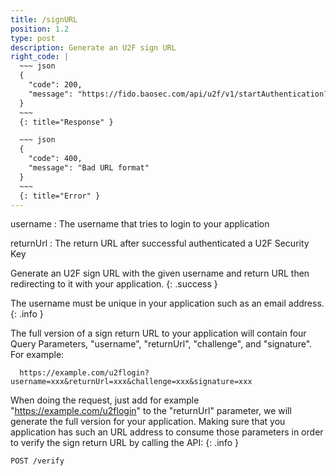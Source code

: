```yaml
---
title: /signURL
position: 1.2
type: post
description: Generate an U2F sign URL
right_code: |
  ~~~ json
  {
    "code": 200,
    "message": "https://fido.baosec.com/api/u2f/v1/startAuthentication?username=example-user&returnUrl=https://example.com/u2fLogin&challenge=d39ea54d7a127294033f6d9ff43e5f3d1f6ded3194bc7cda70acb04d5601872c&signature=fb5dbff9c91d0c7f20b661e076f2a91fdf30512694ffbfef7c5fd056ad569739"
  }
  ~~~
  {: title="Response" }

  ~~~ json
  {
    "code": 400,
    "message": "Bad URL format"
  }
  ~~~
  {: title="Error" }
---
```

username
: The username that tries to login to your application

returnUrl
: The return URL after successful authenticated a U2F Security Key

Generate an U2F sign URL with the given username and return URL then redirecting to it with your application.
{: .success }

The username must be unique in your application such as an email address.
{: .info }

The full version of a sign return URL to your application will contain four Query Parameters, "username", "returnUrl", "challenge", and "signature". For example:

```
  https://example.com/u2flogin?username=xxx&returnUrl=xxx&challenge=xxx&signature=xxx
```

When doing the request, just add for example "https://example.com/u2flogin" to the "returnUrl" parameter, we will generate the full version for your application. Making sure that you application has such an URL address to consume those parameters in order to verify the sign return URL by calling the API:
{: .info }

```
POST /verify
```
